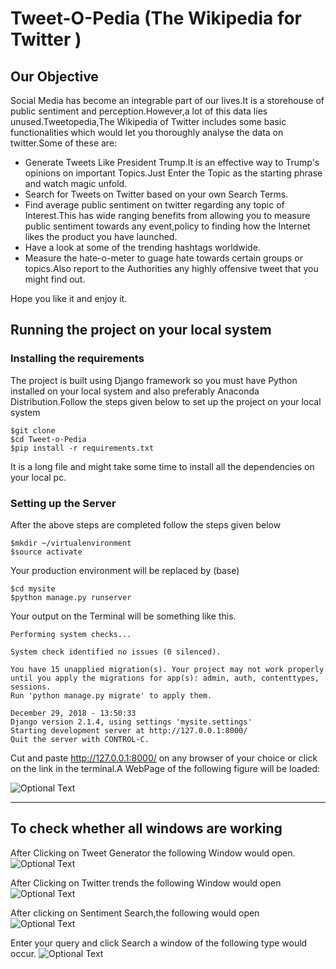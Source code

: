 # Tweet-O-Pedia (The Wikipedia for Twitter )

## Our Objective
Social Media has become an integrable part of our lives.It is a storehouse of public sentiment and perception.However,a lot of this data lies unused.Tweetopedia,The Wikipedia of Twitter includes some basic functionalities which would let you thoroughly analyse the data on twitter.Some of these are:
  <ul>
    <li>Generate Tweets Like President Trump.It is an effective way to Trump's opinions on important Topics.Just Enter the Topic as the starting phrase and watch magic unfold.</li>
    <li>Search for Tweets on Twitter based on your own Search Terms.</li>
    <li>Find average public sentiment on twitter regarding any topic of Interest.This has wide ranging benefits from allowing you to measure public sentiment towards any event,policy to finding how the Internet likes the product you have launched.</li>
    <li>Have a look at some of the trending hashtags worldwide.</li>
    <li>Measure the hate-o-meter to guage hate towards certain groups or topics.Also report to the Authorities any highly offensive tweet that you might find out.</li></ul>
Hope you like it and enjoy it.
  
## Running the project on your local system

### Installing the requirements
The project is built using Django framework so you must have Python installed on your local system and also preferably Anaconda Distribution.Follow the steps given below to set up the project on your local system

```terminal
$git clone 
$cd Tweet-o-Pedia 
$pip install -r requirements.txt 
```
 It is a long file and might take some time to install all the dependencies on your local pc.
 
 ### Setting up the Server
 
 After the above steps are completed follow the steps given below
 ```terminal
 $mkdir ~/virtualenvironment
 $source activate
 ```
 Your production environment will be replaced by (base)
 
 ```terminal
 $cd mysite
 $python manage.py runserver 
 ```
 
 Your output on the Terminal will be something like this.
 
 ```
 Performing system checks...

System check identified no issues (0 silenced).

You have 15 unapplied migration(s). Your project may not work properly until you apply the migrations for app(s): admin, auth, contenttypes, sessions.
Run 'python manage.py migrate' to apply them.

December 29, 2018 - 13:50:33
Django version 2.1.4, using settings 'mysite.settings'
Starting development server at http://127.0.0.1:8000/
Quit the server with CONTROL-C.
 ```
 
 Cut and paste http://127.0.0.1:8000/ on any browser of your choice or click on the link in the terminal.A WebPage of the following figure will be loaded:
 
 
 ![Optional Text](../master/Photos/screenomatic.png)
 
 <hr>
  
  
  ## To check whether all windows are working
  
  After Clicking on Tweet Generator the following Window would open.
  ![Optional Text](../master/Photos/pc6.png)
  
  After Clicking on Twitter trends the following Window would open
   ![Optional Text](../master/Photos/pc4.png)
   
  After clicking on Sentiment Search,the following would open
   ![Optional Text](../master/Photos/pc5.png)
   
  Enter your query and click Search a window of the following type would occur.
   ![Optional Text](../master/Photos/pic3.png)
  
   
  
